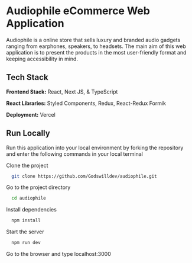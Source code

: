 # Audiophile eCommerce Web Application

Audiophile is a online store that sells luxury and branded audio gadgets ranging from earphones, speakers, to headsets. The main aim of this web application is to present the products in the most user-friendly format and keeping accessibility in mind.

## Tech Stack

**Frontend Stack:** React, Next JS, & TypeScript

**React Libraries:** Styled Components, Redux, React-Redux Formik

**Deployment:** Vercel

## Run Locally

Run this application into your local environment by forking the repository and enter the following commands in your local terminal

Clone the project

```bash
  git clone https://github.com/Godswilldev/audiophile.git
```

Go to the project directory

```bash
  cd audiophile
```

Install dependencies

```bash
  npm install
```

Start the server

```bash
  npm run dev
```

Go to the browser and type localhost:3000
